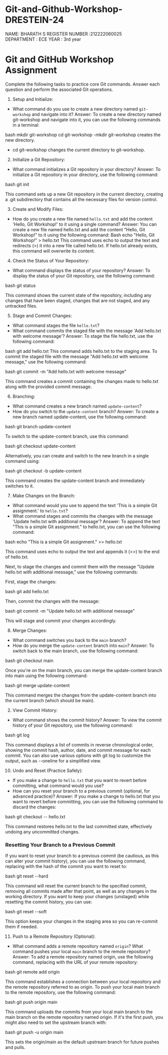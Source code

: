 # Git-and-Github-Workshop-DRESTEIN-24
NAME:  BHARATH S
REGISTER NUMBER :212222060025  
DEPARTMENT :  ECE
YEAR :  3rd year
# Git and GitHub Workshop Assignment 
Complete the following tasks to practice core Git commands. Answer each question and perform the associated Git operations. 

1. Setup and Initialize: 
-	What command do you use to create a new directory named `git-workshop` and navigate into it? 
Answer:
To create a new directory named git-workshop and navigate into it, you can use the following commands in a terminal:

bash
mkdir git-workshop
cd git-workshop
 -mkdir git-workshop creates the new directory.
 - cd git-workshop changes the current directory to git-workshop.

2. Initialize a Git Repository: 
-	What command initializes a Git repository in your directory? 
Answer:
To initialize a Git repository in your directory, use the following command:

bash
git init

This command sets up a new Git repository in the current directory, creating a .git subdirectory that contains all the necessary files for version control.

3. Create and Modify Files: 
-	How do you create a new file named `hello.txt` and add the content 'Hello, Git Workshop!' to it using a single command? 
Answer:
You can create a new file named hello.txt and add the content "Hello, Git Workshop!" to it using the following command:
       Bash
echo "Hello, Git Workshop!" > hello.txt
This command uses echo to output the text and redirects (>) it into a new file called hello.txt. If hello.txt already exists, this command will overwrite its content.

4. Check the Status of Your Repository: 
-	What command displays the status of your repository? 
Answer:
To display the status of your Git repository, use the following command:

bash
git status

This command shows the current state of the repository, including any changes that have been staged, changes that are not staged, and any untracked files.

5. Stage and Commit Changes: 
-	What command stages the file `hello.txt`?  
-	What command commits the staged file with the message 'Add hello.txt with welcome message'? 
Answer:
To stage the file hello.txt, use the following command:

bash
git add hello.txt
This command adds hello.txt to the staging area.
To commit the staged file with the message "Add hello.txt with welcome message," use the following command:

bash
git commit -m "Add hello.txt with welcome message"

This command creates a commit containing the changes made to hello.txt along with the provided commit message.

6. Branching: 
-	What command creates a new branch named `update-content`? 
-	How do you switch to the `update-content` branch? 
Answer:
To create a new branch named update-content, use the following command:

bash
git branch update-content

To switch to the update-content branch, use this command:

bash
git checkout update-content

Alternatively, you can create and switch to the new branch in a single command using:

bash
git checkout -b update-content

This command creates the update-content branch and immediately switches to it.

7. Make Changes on the Branch: 
-	What command would you use to append the text 'This is a simple Git assignment.' to `hello.txt`? 
-	What command stages and commits the changes with the message 'Update hello.txt with additional message'? 
Answer:
To append the text "This is a simple Git assignment." to hello.txt, you can use the following command:

bash
echo "This is a simple Git assignment." >> hello.txt

This command uses echo to output the text and appends it (>>) to the end of hello.txt.

Next, to stage the changes and commit them with the message "Update hello.txt with additional message," use the following commands:

First, stage the changes:

bash
git add hello.txt

Then, commit the changes with the message:

bash
git commit -m "Update hello.txt with additional message"

This will stage and commit your changes accordingly.

8. Merge Changes: 
-	What command switches you back to the `main` branch? 
-	How do you merge the `update-content` branch into `main`? 
Answer:
To switch back to the main branch, use the following command:

bash
git checkout main

Once you're on the main branch, you can merge the update-content branch into main using the following command:

bash
git merge update-content

This command merges the changes from the update-content branch into the current branch (which should be main).

2.	View Commit History: 
-	What command shows the commit history? 
Answer:
To view the commit history of your Git repository, use the following command:

bash
git log

This command displays a list of commits in reverse chronological order, showing the commit hash, author, date, and commit message for each commit. You can also use various options with git log to customize the output, such as --oneline for a simplified view.

10. Undo and Reset (Practice Safely): 
-	If you make a change to `hello.txt` that you want to revert before committing, what command would you use? 
-	How can you reset your branch to a previous commit (optional, for advanced practice)? 
Answer:
If you make a change to hello.txt that you want to revert before committing, you can use the following command to discard the changes:

bash
git checkout -- hello.txt

This command restores hello.txt to the last committed state, effectively undoing any uncommitted changes.

### Resetting Your Branch to a Previous Commit

If you want to reset your branch to a previous commit (be cautious, as this can alter your commit history), you can use the following command, replacing <commit-hash> with the hash of the commit you want to reset to:

bash
git reset --hard <commit-hash>


This command will reset the current branch to the specified commit, removing all commits made after that point, as well as any changes in the working directory. 
If you want to keep your changes (unstaged) while resetting the commit history, you can use:

bash
git reset --soft <commit-hash>

This option keeps your changes in the staging area so you can re-commit them if needed.

11. Push to a Remote Repository (Optional): 
-	What command adds a remote repository named `origin`? 
What command pushes your local `main` branch to the remote repository?
Answer:
To add a remote repository named origin, use the following command, replacing <repository-url> with the URL of your remote repository:

bash
git remote add origin <repository-url>

This command establishes a connection between your local repository and the remote repository referred to as origin.
To push your local main branch to the remote repository, use the following command:

bash
git push origin main

This command uploads the commits from your local main branch to the main branch on the remote repository named origin. If it's the first push, you might also need to set the upstream branch with:

bash
git push -u origin main

This sets the origin/main as the default upstream branch for future pushes and pulls.

